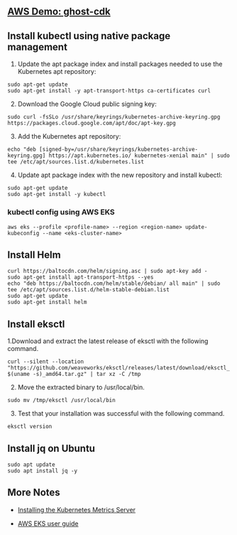 ## [AWS Demo: ghost-cdk](https://github.com/aws-quickstart/quickstart-eks-cdk-python/tree/main/demo-apps/ghost-cdk)

## Install kubectl using native package management

1. Update the apt package index and install packages needed to use the Kubernetes apt repository:

```
sudo apt-get update
sudo apt-get install -y apt-transport-https ca-certificates curl
```

2. Download the Google Cloud public signing key:

`sudo curl -fsSLo /usr/share/keyrings/kubernetes-archive-keyring.gpg https://packages.cloud.google.com/apt/doc/apt-key.gpg`

3. Add the Kubernetes apt repository:

```
echo "deb [signed-by=/usr/share/keyrings/kubernetes-archive-keyring.gpg] https://apt.kubernetes.io/ kubernetes-xenial main" | sudo tee /etc/apt/sources.list.d/kubernetes.list
```

4. Update apt package index with the new repository and install kubectl:

```
sudo apt-get update
sudo apt-get install -y kubectl
```

### kubectl config using AWS EKS

`aws eks --profile <profile-name> --region <region-name> update-kubeconfig --name <eks-cluster-name>`

## Install Helm

```
curl https://baltocdn.com/helm/signing.asc | sudo apt-key add -
sudo apt-get install apt-transport-https --yes
echo "deb https://baltocdn.com/helm/stable/debian/ all main" | sudo tee /etc/apt/sources.list.d/helm-stable-debian.list
sudo apt-get update
sudo apt-get install helm
```

## Install eksctl

1.Download and extract the latest release of eksctl with the following command. 

`curl --silent --location "https://github.com/weaveworks/eksctl/releases/latest/download/eksctl_$(uname -s)_amd64.tar.gz" | tar xz -C /tmp`

2. Move the extracted binary to /usr/local/bin.

`sudo mv /tmp/eksctl /usr/local/bin`

3. Test that your installation was successful with the following command.

`eksctl version`

## Install jq on Ubuntu

```
sudo apt update
sudo apt install jq -y
```

## More Notes
- [Installing the Kubernetes Metrics Server](https://github.com/awsdocs/amazon-eks-user-guide/blob/master/doc_source/metrics-server.md)

- [AWS EKS user guide](https://github.com/awsdocs/amazon-eks-user-guide/tree/master/doc_source)
